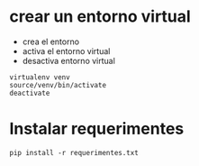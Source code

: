 
# crear un entorno virtual
* crea el entorno
* activa el entorno virtual
* desactiva entorno virtual
```
virtualenv venv
source/venv/bin/activate
deactivate
```

# Instalar requerimentes
```
pip install -r requerimentes.txt
```
